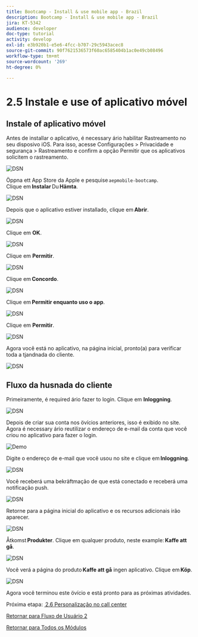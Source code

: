 ```yaml
---
title: Bootcamp - Install & use mobile app - Brazil
description: Bootcamp - Install & use mobile app - Brazil
jira: KT-5342
audience: developer
doc-type: tutorial
activity: develop
exl-id: e3b920b1-e5e6-4fcc-b707-29c5943acec8
source-git-commit: 90f7621536573f60ac6585404b1ac0e49cb08496
workflow-type: tm+mt
source-wordcount: '269'
ht-degree: 0%

---
```


# 2.5 Instale e use of aplicativo móvel


## Instale of aplicativo móvel

Antes de installar o aplicativo, é necessary ário habilitar Rastreamento no seu disposivo iOS. Para isso, acesse Configurações > Privacidade e segurança > Rastreamento e confirm a opção Permitir que os aplicativos solicitem o rastreamento.

![DSN](./../uc3/images/app4.png)

Öppna ett App Store da Apple e pesquise `aepmobile-bootcamp`.\
Clique em **Instalar** Du **Hämta**.

![DSN](./../uc3/images/app1.png)

Depois que o aplicativo estiver installado, clique em **Abrir**.

![DSN](./../uc3/images/app2.png)

Clique em **OK**.

![DSN](./../uc3/images/app9.png)

Clique em **Permitir**.

![DSN](./../uc3/images/app3.png)

Clique em **Concordo**.

![DSN](./../uc3/images/app7.png)

Clique em **Permitir enquanto uso o app**.

![DSN](./../uc3/images/app8.png)

Clique em **Permitir**.

![DSN](./../uc3/images/app5.png)

Agora você está no aplicativo, na página inicial, pronto(a) para verificar toda a tjandnada do cliente.

![DSN](./../uc3/images/app12.png)

## Fluxo da husnada do cliente

Primeiramente, é required ário fazer to login. Clique em **Inloggning**.

![DSN](./../uc3/images/app13.png)

Depois de criar sua conta nos övícios anteriores, isso é exibido no site. Agora é necessary ário reutilizar o endereço de e-mail da conta que você criou no aplicativo para fazer o login.

![Demo](./../uc3/images/pv1.png)

Digite o endereço de e-mail que você usou no site e clique em **Inloggning**.

![DSN](./../uc3/images/app14.png)

Você receberá uma bekräftmação de que está conectado e receberá uma notificação push.

![DSN](./../uc3/images/app15.png)

Retorne para a página inicial do aplicativo e os recursos adicionais irão aparecer.

![DSN](./../uc3/images/app17.png)

Åtkomst **Produkter**. Clique em qualquer produto, neste example: **Kaffe att gå**.

![DSN](./images/app19.png)

Você verá a página do produto **Kaffe att gå** ingen aplicativo. Clique em **Köp**.

![DSN](./images/app20.png)

Agora você terminou este övício e está pronto para as próximas atividades.

Próxima etapa: [ 2.6 Personalização no call center](./ex6.md)

[Retornar para Fluxo de Usuário 2](./uc2.md)

[Retornar para Todos os Módulos](../../overview.md)
